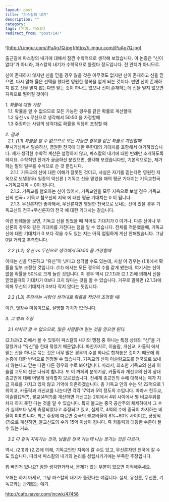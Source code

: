 ```yaml
---
layout: post
title: "파스칼의 내기"
description: ""
category: 
tags: [안예, 파스칼]
redirect_from: "post/14/"
---
```


![http://i.imgur.com/iPuAg7Q.jpg](http://i.imgur.com/iPuAg7Q.jpg)

출근길에 파스칼의 내기에 대해서 잠깐 수학적으로 생각해 보았습니다.
이 논증은 “신이 없다”가 아니라, 파스칼의 내기가 수학적으로 틀렸다 정도입니다. 전 안티가 아니므로.

신이 존재하지 않지만 신을 믿을 경우 잃을 것은 아무것도 없지만 신이 존재하고 신을 믿으면, 다시 말해 옳은 선택을 했다면 영원한 행복을 얻게 되는 것이다.
반면 신이 존재하지 않고 신을 믿지 않는다면 얻는 것이 하나도 없으나 신이 존재하는데 신을 믿지 않으면 지옥으로 떨어질 것이다

*1\. 확률에 대한 가정*  
&nbsp;&nbsp;1.1. 확률을 알 수 없으므로 모든 가능한 경우를 같은 확률로 계산할때  
&nbsp;&nbsp;1.2 유신 vs 무신으로 생각해서 50:50 을 가정할때  
&nbsp;&nbsp;1.3 주장하는 사람의 생각대로 확률을 적당히 조정할 때  

*2\. 결과*  
&nbsp;&nbsp;*2.1. (1.1) 확률을 알 수 없으므로 모든 가능한 경우를 같은 확률로 계산할때*.  
    무시기님께서 말씀하신, 영원한 천국에 대한 무한대의 기대치를 포함해서 얘기하겠습니다. 제가 생각한 수학적 계산은 설명하지 않고, 파스칼의 내기에 대한 반례만 소개하도록 하지요. 수학적인 전개가 궁금하신 분있으면, 생각해 보겠습니다만, 기본적으로는, 제가 하는 말의 일부를 수식으로 쓴 것 뿐입니다.  
&nbsp;&nbsp;&nbsp;&nbsp;2.1.1. 기독교의 신에 대한 이해가 잘못된 것이고, 사실은 자기를 믿는다면 영원한 지옥으로 보낼경우( 일종의 악신론 ) 기독교 신을 믿었을 때의 평균 기대치는 기독교천국+기독교지옥 = 0이 됩니다.  
&nbsp;&nbsp;&nbsp;&nbsp;2.1.2. 기독교를 혐오하는 신이 있어서, 기독교인을 모두 지옥으로 보낼 경우 기독교 신의 천국+ 기독교 혐오신의 지옥 에 대한 평균 기대치는 0 이 됩니다.  
&nbsp;&nbsp;&nbsp;&nbsp;2.1.3. 무신론자만 좋아해서, 무신론자만 영원한 천국으로 보내는 신이 있을 경우 기독교신의 천국+무신론자의 천국 에 대한 기대치는 같습니다.  

이런 반례들을 보면, 기독교 신을 믿었을 때 적어도 기대치가 0 이거나, 다른 신이나 무신론의 경우와 같은 기대치를 가진다는 점을 알 수 있습니다. 전체를 적분했을때, 기독교 신에 대한 기대치가 0 보다 작을 수도 있는 지는 아직 엄밀하게 계산 안해봤습니다. 그냥 0일 거라고 추측합니다.

&nbsp;&nbsp;*2.2 (1.2) 유신 vs 무신으로 생각해서 50:50 을 가정할때*

이때는 신을 막론하고 “유신”이 낫다고 생각할 수도 있는데, 사실 이 경우는 (1.1)에서 확률을 일부 조정한 것입니다.
(1.1) 에서는 모든 경우의 수를 같게 봤는데, 여기서는 신이 없을 확률을 50%로 크게 늘린 것입니다.
이 경우 역시 (2.1.1)과 (2.1.2)에 의해서 신을 믿었을때의 기대치가 0보다 크지 않다는 것을 알 수 있습니다.
거꾸로 말하면 (2.1.3)에 의해 무신의 기대치가 0보다 작지 않다는 뜻입니다.

&nbsp;&nbsp;*2.3 (1.3) 주장하는 사람의 생각대로 확률을 적당히 조정할 때i*

이건, 엿장수 마음이므로, 설명할 가치가 없습니다.

*3\. 그 밖의 주장*

&nbsp;&nbsp;*3.1 어차피 알 수 없으므로, 많은 사람들이 믿는 것을 믿으면 된다.*

(2.1)과(2.2)에서 볼 수 있듯이 파스칼의 내기의 맹점 중 하나는 특정 상태의 “신”을 가정했거나 “유신”을 한대 묶었기 때문입니다. 마찬가지로, 이슬람, 개신교, 카톨릭 에서 믿는 신을 하나로 묶는 것은 너무 많은 경우의 수를 하나로 합쳐놓은 것이기 때문에 위 논증에 대한 반박으로 인정될 수 없습니다. 기독교의 신이 이슬람교도를 천국으로 보내지 않는다고 믿는 다면 다른 경우의 수로 봐야합니다. 따라서, 최소한 기독교의 신과 이슬람 교도의 신은 나눠야 합니다. 또 이 까페의 분위기상, 카톨릭과 개신교의 신이 상대 종교인에 대해 어떻게 생각할지 모르겠습니다. 전세계 종교인의 수에 대해서는 제가 지금 자료를 가지고 있지 않고 기억에 의존하겠습니다. 총 기독교 인의 수는 약 22억으로 1위이고, 카톨릭과 개신교를 나눈다면 각각 17억과 5억 정도의 수입니다. 따라서 힌두교, 이슬람(2억?), 불교(4억?)를 계산하면 개신교는 2위에서 4위 사이에서 별 비교우위를 차지 하지 못한 다는 것을 알 수 있습니다. 특히 불교는 중국 공산주의 체제하에서 그 수가 실제보다 낮게 측정되었다고 추정되고 있고, 실제로, 4억의 수에 중국이 차지하는 비율이 미미합니다. 최근 주장에 따르면 중국의 불교비율이 8%~80% 사이이고, 긍정적(?)으로 계산하면, 불교신도의 수가 15억 이상이 됩니다. 즉 카톨릭과 대등한 수준이 될 수 있는 거죠.

&nbsp;&nbsp;*3.2 다 같이 지옥가는 것과, 남들은 천국 가는데 나는 못가는 것은 다르다.*

역시, (2.1)과 (2.2)에 의해, 기독교인만 지옥에 갈 수도 있고, 무신론자만 천국에 갈 수도 있습니다. 따라서 파스칼의 내기의 논리를 성립시키기에는 부족한 주장입니다.

뭐 빠진거 있나요? 잠깐 생각한거라서, 문제가 있는 부분이 있으면 지적해주세요.

오해는 하지 마세요, 그냥 파스칼의 내기가 틀렸다는 얘깁니다. 실제, 유신론, 무신론, 기독교와는 관계없는 얘기.

http://cafe.naver.com/jncwk/47458
